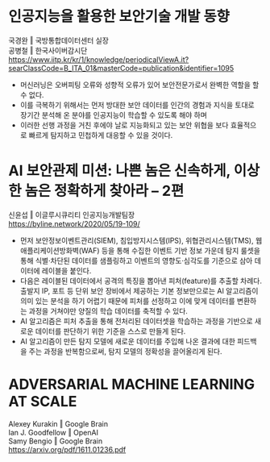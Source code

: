# 인공지능을 활용한 보안기술 개발 동향  
국경완 ‖ 국방통합데이터센터 실장  
공병철 ‖ 한국사이버감시단  
https://www.iitp.kr/kr/1/knowledge/periodicalViewA.it?searClassCode=B_ITA_01&masterCode=publication&identifier=1095  
- 머신러닝은 오버피팅 오류와 성향적 오류가 있어 보안전문가로서 완벽한 역할을 할 수 없다.  
- 이를 극복하기 위해서는 먼저 방대한 보안 데이터를 인간의 경험과 지식을 토대로 장기간 분석해 온 분야를 인공지능이 학습할 수 있도록 해야 하며  
- 이러한 선행 과정을 거친 후에야 날로 지능화되고 있는 보안 위협을 보다 효율적으로 빠르게 탐지하고 민첩하게 대응할 수 있을 것이다.  
  
# AI 보안관제 미션: 나쁜 놈은 신속하게, 이상한 놈은 정확하게 찾아라 – 2편  
신윤섭 ‖ 이글루시큐리티 인공지능개발팀장  
https://byline.network/2020/05/19-109/  
- 먼저 보안정보이벤트관리(SIEM), 침입방지시스템(IPS), 위협관리시스템(TMS), 웹애플리케이션방화벽(WAF) 등을 통해 수집한 이벤트 기반 정보 가운데 탐지 룰셋을 통해 식별·차단된 데이터를 샘플링하고 이벤트의 영향도·심각도를 기준으로 삼아 데이터에 레이블을 붙인다.  
- 다음은 레이블된 데이터에서 공격의 특징을 뽑아낸 피처(feature)를 추출할 차례다. 출발지 IP, 포트 등 단위 보안 장비에서 제공하는 기본 정보만으로는 AI 알고리즘이 의미 있는 분석을 하기 어렵기 때문에 피처를 선정하고 이에 맞게 데이터를 변환하는 과정을 거쳐야만 양질의 학습 데이터를 축적할 수 있다.  
- AI 알고리즘은 피처 추출을 통해 전처리된 데이터셋을 학습하는 과정을 기반으로 새로운 데이터를 판단하기 위한 기준을 스스로 만들게 된다.  
- AI 알고리즘이 만든 탐지 모델에 새로운 데이터를 주입해 나온 결과에 대한 피드백을 주는 과정을 반복함으로써, 탐지 모델의 정확성을 끌어올리게 된다.  
   
# ADVERSARIAL MACHINE LEARNING AT SCALE  
Alexey Kurakin ‖ Google Brain  
Ian J. Goodfellow ‖ OpenAI  
Samy Bengio ‖ Google Brain  
https://arxiv.org/pdf/1611.01236.pdf


  

